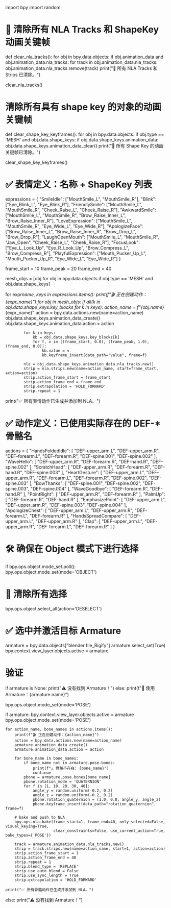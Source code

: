import bpy import random

# 🧹 清除所有 NLA Tracks 和 ShapeKey 动画关键帧

def clear_nla_tracks(): for obj in bpy.data.objects: if obj.animation_data and
obj.animation_data.nla_tracks: for track in obj.animation_data.nla_tracks:
obj.animation_data.nla_tracks.remove(track) print("🧹 所有 NLA
Tracks 和 Strips 已清除。")

clear_nla_tracks()

# 清除所有具有 shape key 的对象的动画关键帧

def clear_shape_key_keyframes(): for obj in bpy.data.objects: if obj.type ==
'MESH' and obj.data.shape_keys: if obj.data.shape_keys.animation_data:
obj.data.shape_keys.animation_data_clear() print("🧹 所有 Shape
Key 的动画关键帧已清除。")

clear_shape_key_keyframes()

# ✅ 表情定义：名称 + ShapeKey 列表

expressions = { "SmileIdle": ["MouthSmile_L", "MouthSmile_R"], "Blink":
["Eye_Blink_L", "Eye_Blink_R"], "FriendlySmile": ["MouthSmile_L",
"MouthSmile_R", "Cheek_Raise_L", "Cheek_Raise_R"], "AwkwardSmile":
["MouthSmile_L", "MouthSmile_R", "Brow_Raise_Inner_L", "Brow_Raise_Inner_R"],
"LoveExpression": ["MouthSmile_L", "MouthSmile_R", "Eye_Wide_L", "Eye_Wide_R"],
"ApologizeFace": ["Brow_Raise_Inner_L", "Brow_Raise_Inner_R", "Brow_Drop_L",
"Brow_Drop_R"], "LaughOpenMouth": ["MouthSmile_L", "MouthSmile_R", "Jaw_Open",
"Cheek_Raise_L", "Cheek_Raise_R"], "FocusLook": ["Eye_L_Look_Up",
"Eye_R_Look_Up", "Brow_Compress_L", "Brow_Compress_R"], "PlayfulExpression":
["Mouth_Pucker_Up_L", "Mouth_Pucker_Up_R", "Eye_Wide_L", "Eye_Wide_R"] }

frame_start = 10 frame_peak = 20 frame_end = 40

mesh_objs = [obj for obj in bpy.data.objects if obj.type == 'MESH' and
obj.data.shape_keys]

for expr*name, keys in expressions.items():
print(f"🎬 正在创建动作：{expr_name}") for obj in mesh_objs: if all(k in
obj.data.shape_keys.key_blocks for k in keys): action_name =
f"{obj.name}*{expr_name}" action = bpy.data.actions.new(name=action_name)
obj.data.shape_keys.animation_data_create()
obj.data.shape_keys.animation_data.action = action

            for k in keys:
                kb = obj.data.shape_keys.key_blocks[k]
                for f, v in [(frame_start, 0.0), (frame_peak, 1.0), (frame_end, 0.0)]:
                    kb.value = v
                    kb.keyframe_insert(data_path="value", frame=f)

            nla = obj.data.shape_keys.animation_data.nla_tracks.new()
            strip = nla.strips.new(name=action_name, start=frame_start, action=action)
            strip.action_frame_start = frame_start
            strip.action_frame_end = frame_end
            strip.extrapolation = 'HOLD_FORWARD'
            strip.repeat = 1

print("✅ 所有表情动作已生成并添加到 NLA。")

# ✅ 动作定义：已使用实际存在的 DEF-\* 骨骼名

actions = { "HandsFoldedIdle": [ "DEF-upper_arm.L", "DEF-upper_arm.R",
"DEF-forearm.L", "DEF-forearm.R", "DEF-spine.001", "DEF-spine.002" ],
"WaveHello": [ "DEF-upper_arm.R", "DEF-forearm.R", "DEF-hand.R", "DEF-spine.002"
], "ScratchHead": [ "DEF-upper_arm.R", "DEF-forearm.R", "DEF-hand.R",
"DEF-spine.003" ], "HeartGesture": [ "DEF-upper_arm.L", "DEF-upper_arm.R",
"DEF-forearm.L", "DEF-forearm.R", "DEF-spine.002", "DEF-spine.003" ],
"BowThanks": [ "DEF-spine.001", "DEF-spine.002", "DEF-spine.003",
"DEF-spine.004" ], "WaveGoodbye": [ "DEF-forearm.R", "DEF-hand.R" ],
"PointRight": [ "DEF-upper_arm.R", "DEF-forearm.R" ], "PalmUp": [
"DEF-forearm.R", "DEF-hand.R" ], "EmphasizePoint": [ "DEF-upper_arm.L",
"DEF-upper_arm.R", "DEF-spine.003", "DEF-spine.004" ], "ApologizeChest": [
"DEF-upper_arm.L", "DEF-upper_arm.R", "DEF-forearm.L", "DEF-forearm.R" ],
"HandsSpreadCompare": [ "DEF-upper_arm.L", "DEF-upper_arm.R" ], "Clap": [
"DEF-upper_arm.L", "DEF-upper_arm.R", "DEF-forearm.L", "DEF-forearm.R" ] }

# 🛠 确保在 Object 模式下进行选择

if bpy.ops.object.mode_set.poll(): bpy.ops.object.mode_set(mode='OBJECT')

# 🧹 清除所有选择

bpy.ops.object.select_all(action='DESELECT')

# ✅ 选中并激活目标 Armature

armature = bpy.data.objects["blender file_Rigify"] armature.select_set(True)
bpy.context.view_layer.objects.active = armature

# 验证

if armature is None: print("⚠️ 没有找到 Armature！") else:
print(f"🎯 使用 Armature：{armature.name}")

bpy.ops.object.mode_set(mode='POSE')

if armature: bpy.context.view_layer.objects.active = armature
bpy.ops.object.mode_set(mode='POSE')

    for action_name, bone_names in actions.items():
        print(f"🎬 正在创建动作：{action_name}")
        action = bpy.data.actions.new(name=action_name)
        armature.animation_data_create()
        armature.animation_data.action = action

        for bone_name in bone_names:
            if bone_name not in armature.pose.bones:
                print(f"⚠️ 骨骼不存在: {bone_name}")
                continue
            pbone = armature.pose.bones[bone_name]
            pbone.rotation_mode = 'QUATERNION'
            for f in [1, 10, 20, 30, 40]:
                angle_y = random.uniform(-0.2, 0.2)
                angle_z = random.uniform(-0.2, 0.2)
                pbone.rotation_quaternion = (1.0, 0.0, angle_y, angle_z)
                pbone.keyframe_insert(data_path="rotation_quaternion", frame=f)

        # bake and push to NLA
        bpy.ops.nla.bake(frame_start=1, frame_end=40, only_selected=False, visual_keying=True,
                         clear_constraints=False, use_current_action=True, bake_types={'POSE'})

        track = armature.animation_data.nla_tracks.new()
        strip = track.strips.new(name=action_name, start=1, action=action)
        strip.action_frame_start = 1
        strip.action_frame_end = 40
        strip.repeat = 1
        strip.blend_type = 'REPLACE'
        strip.use_auto_blend = False
        strip.use_sync_length = True
        strip.extrapolation = 'HOLD_FORWARD'

    print("✅ 所有骨骼动作已生成并添加到 NLA。")

else: print("⚠️ 没有找到 Armature！")
